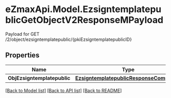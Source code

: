 # eZmaxApi.Model.EzsigntemplatepublicGetObjectV2ResponseMPayload
Payload for GET /2/object/ezsigntemplatepublic/{pkiEzsigntemplatepublicID}

## Properties

Name | Type | Description | Notes
------------ | ------------- | ------------- | -------------
**ObjEzsigntemplatepublic** | [**EzsigntemplatepublicResponseCompound**](EzsigntemplatepublicResponseCompound.md) |  | 

[[Back to Model list]](../README.md#documentation-for-models) [[Back to API list]](../README.md#documentation-for-api-endpoints) [[Back to README]](../README.md)

